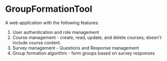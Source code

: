 # GroupFormationTool

A web application with the following features:
1. User authentication and role management
2. Course management - create, read, update, and delete courses; doesn't include course content.
3. Survey management - Questions and Response management
4. Group formation algorithm - form groups based on survey responses
